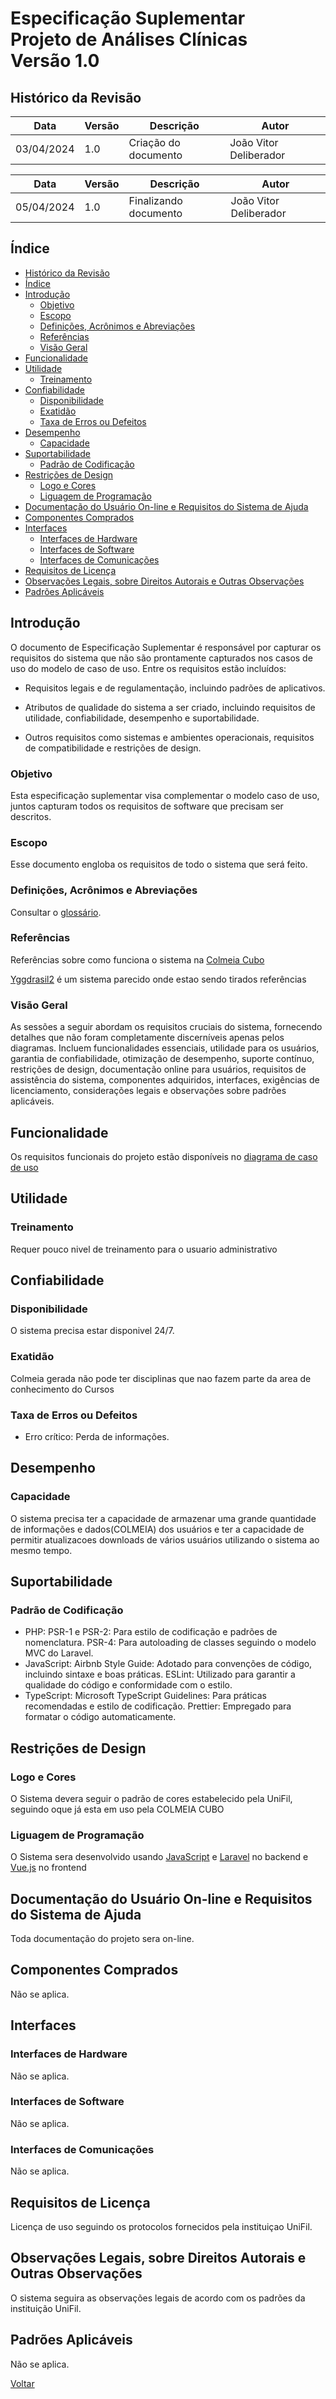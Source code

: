 # Especificação Suplementar </br> Projeto de Análises Clínicas </br> Versão 1.0

## Histórico da Revisão

| Data | Versão | Descrição | Autor |
| ---- | ------ | --------- | ----- |
| 03/04/2024 | 1.0 | Criação do documento | João Vitor Deliberador  

| Data | Versão | Descrição | Autor |
| ---- | ------ | --------- | ----- |
| 05/04/2024 | 1.0 | Finalizando documento | João Vitor Deliberador  


## Índice

  - [Histórico da Revisão](#histórico-da-revisão)
  - [Índice](#índice)
  - [Introdução](#introdução)
    - [Objetivo](#objetivo)
    - [Escopo](#escopo)
    - [Definições, Acrônimos e Abreviações](#definições-acrônimos-e-abreviações)
    - [Referências](#referências)
    - [Visão Geral](#visão-geral)
  - [Funcionalidade](#funcionalidade)
  - [Utilidade](#utilidade)
    - [Treinamento](#treinamento)
  - [Confiabilidade](#confiabilidade)
    - [Disponibilidade](#disponibilidade)
    - [Exatidão](#exatidão)
    - [Taxa de Erros ou Defeitos](#taxa-de-erros-ou-defeitos)
  - [Desempenho](#desempenho)
    - [Capacidade](#capacidade)
  - [Suportabilidade](#suportabilidade)
    - [Padrão de Codificação](#padrão-de-codificação)
  - [Restrições de Design](#restrições-de-design)
    - [Logo e Cores](#logo-e-cores)
    - [Liguagem de Programação](#liguagem-de-programação)
  - [Documentação do Usuário On-line e Requisitos do Sistema de Ajuda](#documentação-do-usuário-on-line-e-requisitos-do-sistema-de-ajuda)
  - [Componentes Comprados](#componentes-comprados)
  - [Interfaces](#interfaces)
    - [Interfaces de Hardware](#interfaces-de-hardware)
    - [Interfaces de Software](#interfaces-de-software)
    - [Interfaces de Comunicações](#interfaces-de-comunicações)
  - [Requisitos de Licença](#requisitos-de-licença)
  - [Observações Legais, sobre Direitos Autorais e Outras Observações](#observações-legais-sobre-direitos-autorais-e-outras-observações)
  - [Padrões Aplicáveis](#padrões-aplicáveis)

## Introdução

O documento de Especificação Suplementar é responsável por capturar os requisitos do sistema que não são prontamente capturados nos casos de uso do modelo de caso de uso. Entre os requisitos estão incluídos:

- Requisitos legais e de regulamentação, incluindo padrões de aplicativos.

- Atributos de qualidade do sistema a ser criado, incluindo requisitos de utilidade, confiabilidade, desempenho e suportabilidade.

- Outros requisitos como sistemas e ambientes operacionais, requisitos de
compatibilidade e restrições de design.

### Objetivo

Esta especificação suplementar visa complementar o modelo caso de uso, juntos capturam todos os requisitos de software que precisam ser descritos.

### Escopo

Esse documento engloba os requisitos de todo o sistema que será feito.

### Definições, Acrônimos e Abreviações

Consultar o [glossário](glossario.md).

### Referências

Referências sobre como funciona o sistema na [Colmeia Cubo](https://unifil.br/cubo/?gad_source=1&gclid=CjwKCAjwwr6wBhBcEiwAfMEQs4mK5Gn8KfnDKVVKQ3hREByNX-xMn-cLw11YgXeQgpXMniL1ehGcpRoC6LgQAvD_BwE)

[Yggdrasil2](https://akafts.github.io/yggdrasil2/) é um sistema parecido onde estao sendo tirados referências


### Visão Geral

As sessões a seguir abordam os requisitos cruciais do sistema, fornecendo detalhes que não foram completamente discerníveis apenas pelos diagramas. Incluem funcionalidades essenciais, utilidade para os usuários, garantia de confiabilidade, otimização de desempenho, suporte contínuo, restrições de design, documentação online para usuários, requisitos de assistência do sistema, componentes adquiridos, interfaces, exigências de licenciamento, considerações legais e observações sobre padrões aplicáveis.

## Funcionalidade

Os requisitos funcionais do projeto estão disponíveis no [diagrama de caso de uso](caso_de_uso.md)

## Utilidade

### Treinamento

Requer pouco nivel de treinamento para o usuario administrativo 

## Confiabilidade

### Disponibilidade

O sistema precisa estar disponivel 24/7.

### Exatidão

Colmeia gerada não pode ter disciplinas que nao fazem parte da area de conhecimento do Cursos

### Taxa de Erros ou Defeitos

- Erro crítico: Perda de informações. 

## Desempenho

### Capacidade

O sistema precisa ter a capacidade de armazenar uma grande quantidade de informações e dados(COLMEIA) dos usuários e ter a capacidade de permitir atualizacoes downloads de vários usuários utilizando o sistema ao mesmo tempo.


## Suportabilidade

### Padrão de Codificação

- PHP:
PSR-1 e PSR-2: Para estilo de codificação e padrões de nomenclatura.
PSR-4: Para autoloading de classes seguindo o modelo MVC do Laravel.
- JavaScript:
Airbnb Style Guide: Adotado para convenções de código, incluindo sintaxe e boas práticas.
ESLint: Utilizado para garantir a qualidade do código e conformidade com o estilo.
- TypeScript:
Microsoft TypeScript Guidelines: Para práticas recomendadas e estilo de codificação.
Prettier: Empregado para formatar o código automaticamente.

## Restrições de Design

### Logo e Cores

O Sistema devera seguir o padrão de cores estabelecido pela UniFil, seguindo oque já esta em uso pela COLMEIA CUBO


### Liguagem de Programação

O Sistema sera desenvolvido usando [JavaScript](https://developer.mozilla.org/pt-BR/docs/Web/JavaScript) e [Laravel](https://laravel.com/) no backend e [Vue.js](https://vuejs.org/) no frontend

## Documentação do Usuário On-line e Requisitos do Sistema de Ajuda

Toda documentação do projeto sera on-line.

## Componentes Comprados

Não se aplica.

## Interfaces

### Interfaces de Hardware

Não se aplica.

### Interfaces de Software

Não se aplica.

### Interfaces de Comunicações

Não se aplica.

## Requisitos de Licença

Licença de uso seguindo os protocolos fornecidos pela instituiçao UniFil.

## Observações Legais, sobre Direitos Autorais e Outras Observações

O sistema seguira as observações legais de acordo com os padrões da instituição UniFil.

## Padrões Aplicáveis

Não se aplica.

[Voltar](readme.md)
